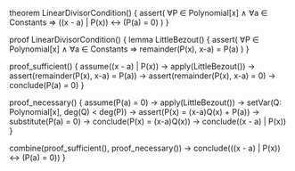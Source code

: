 theorem LinearDivisorCondition() {
  assert(
    ∀P ∈ Polynomial[x] ∧ ∀a ∈ Constants ⇒
    ((x - a) | P(x)) ↔ (P(a) = 0)
  )
}

proof LinearDivisorCondition() {
  lemma LittleBezout() {
    assert(
      ∀P ∈ Polynomial[x] ∧ ∀a ∈ Constants ⇒
      remainder(P(x), x-a) = P(a)
    )
  }

  proof_sufficient() {
    assume((x - a) | P(x)) →
    apply(LittleBezout()) →
    assert(remainder(P(x), x-a) = P(a)) →
    assert(remainder(P(x), x-a) = 0) →
    conclude(P(a) = 0)
  }

  proof_necessary() {
    assume(P(a) = 0) →
    apply(LittleBezout()) →
    setVar(Q: Polynomial[x], deg(Q) < deg(P)) →
    assert(P(x) = (x-a)Q(x) + P(a)) →
    substitute(P(a) = 0) →
    conclude(P(x) = (x-a)Q(x)) →
    conclude((x - a) | P(x))
  }

  combine(proof_sufficient(), proof_necessary()) →
  conclude(((x - a) | P(x)) ↔ (P(a) = 0))
}